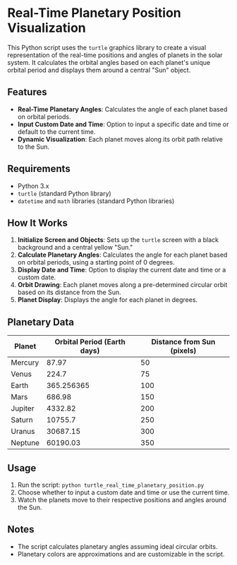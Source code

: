 # Real-Time Planetary Position Visualization

This Python script uses the `turtle` graphics library to create a visual representation of the real-time positions and angles of planets in the solar system. It calculates the orbital angles based on each planet's unique orbital period and displays them around a central "Sun" object.

## Features

- **Real-Time Planetary Angles**: Calculates the angle of each planet based on orbital periods.
- **Input Custom Date and Time**: Option to input a specific date and time or default to the current time.
- **Dynamic Visualization**: Each planet moves along its orbit path relative to the Sun.

## Requirements

- Python 3.x
- `turtle` (standard Python library)
- `datetime` and `math` libraries (standard Python libraries)

## How It Works

1. **Initialize Screen and Objects**: Sets up the `turtle` screen with a black background and a central yellow "Sun."
2. **Calculate Planetary Angles**: Calculates the angle for each planet based on orbital periods, using a starting point of 0 degrees.
3. **Display Date and Time**: Option to display the current date and time or a custom date.
4. **Orbit Drawing**: Each planet moves along a pre-determined circular orbit based on its distance from the Sun.
5. **Planet Display**: Displays the angle for each planet in degrees.

## Planetary Data

| Planet   | Orbital Period (Earth days) | Distance from Sun (pixels) |
|----------|-----------------------------|-----------------------------|
| Mercury  | 87.97                       | 50                          |
| Venus    | 224.7                       | 75                          |
| Earth    | 365.256365                  | 100                         |
| Mars     | 686.98                      | 150                         |
| Jupiter  | 4332.82                     | 200                         |
| Saturn   | 10755.7                     | 250                         |
| Uranus   | 30687.15                    | 300                         |
| Neptune  | 60190.03                    | 350                         |

## Usage

1. Run the script: `python turtle_real_time_planetary_position.py`
2. Choose whether to input a custom date and time or use the current time.
3. Watch the planets move to their respective positions and angles around the Sun.

## Notes

- The script calculates planetary angles assuming ideal circular orbits.
- Planetary colors are approximations and are customizable in the script.
